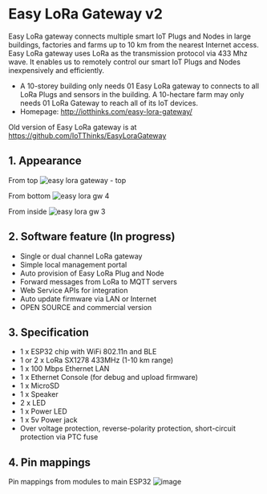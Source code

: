 # Easy LoRa Gateway v2
Easy LoRa gateway connects multiple smart IoT Plugs and Nodes in large buildings, factories and farms up to 10 km from the nearest Internet access. Easy LoRa gateway uses LoRa as the transmission protocol via 433 Mhz wave. It enables us to remotely control our smart IoT Plugs and Nodes inexpensively and efficiently.
- A 10-storey building only needs 01 Easy LoRa gateway to connects to all LoRa Plugs and sensors in the building. A 10-hectare farm may only needs 01 LoRa Gateway to reach all of its IoT devices.
- Homepage: http://iotthinks.com/easy-lora-gateway/

Old version of Easy LoRa gateway is at https://github.com/IoTThinks/EasyLoraGateway

## 1. Appearance 
From top
![easy lora gateway - top](https://user-images.githubusercontent.com/29994971/50210449-bf46fb80-03a8-11e9-8eb9-035934536fb1.JPG)

From bottom
![easy lora gw 4](https://user-images.githubusercontent.com/29994971/50210453-c2da8280-03a8-11e9-86e1-85d0f9f97176.jpg)

From inside
![easy lora gw 3](https://user-images.githubusercontent.com/29994971/50210456-c4a44600-03a8-11e9-9652-def4faf8427f.jpg)

## 2. Software feature (In progress)
- Single or dual channel LoRa gateway
- Simple local management portal
- Auto provision of Easy LoRa Plug and Node
- Forward messages from LoRa to MQTT servers
- Web Service APIs for integration
- Auto update firmware via LAN or Internet
- OPEN SOURCE and commercial version

## 3. Specification
- 1 x ESP32 chip with WiFi 802.11n and BLE
- 1 or 2 x LoRa SX1278 433MHz (1-10 km range)
- 1 x 100 Mbps Ethernet LAN
- 1 x Ethernet Console (for debug and upload firmware)
- 1 x MicroSD
- 1 x Speaker
- 2 x LED
- 1 x Power LED
- 1 x 5v Power jack
- Over voltage protection, reverse-polarity protection, short-circuit protection via PTC fuse

## 4. Pin mappings
Pin mappings from modules to main ESP32
![image](https://user-images.githubusercontent.com/29994971/50145382-04552a00-02e4-11e9-8f4d-fa9508a38ff0.png)
